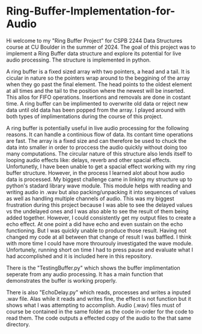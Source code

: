 # Ring-Buffer-Implementation-for-Audio
Hi welcome to my "Ring Buffer Project" for CSPB 2244 Data Structures course at CU Boulder in the summer of 2024.
The goal of this project was to implement a Ring Buffer data structure and explore its potential for live audio 
processing. The structure is implemented in python.

A ring buffer is a fixed sized array with two pointers, a head and a tail. It is cicular in nature so the pointers 
wrap around to the beggining of the array when they go past the final element. The head points to the oldest element
at all times and the tail to the position where the newest will be inserted. This allos for FIFO operations. Insertions
and removals are done in costant time. A ring buffer can be implimented to overwrite old data or reject new data until old
data has been popped from the array. I played around with both types of implimentations during the course of this project. 

A ring buffer is potentially useful in live audio processing for the following reasons. It can handle a continious flow of
data. Its contant time operations are fast. The array is a fixed size and can therefore be used to chuck the data into smaller 
in order to proccess the audio quickly without doing too many computations. The circular nature of this structure also lends itself 
to looping audio effects like: delays, reverb and other spacial effects. Unfortunetly, I have been unable to get a spacial 
effect working with my ring buffer structure. However, in the process I learned alot about how audio data is processed. 
My biggest challenge came in linking my structure up to python's stadard library wave module. This module helps with reading 
and writing audio in .wav but also packing/unpacking it into sequences of values as well as handling multiple channels of audio.
This was my biggest frustration during this project because I was able to see the delayed values vs the undelayed ones and I was 
also able to see the result of them being added together. However, I could consistently get my output files to create a 
echo effect. At one point a did have echo and even sustain on the echo functioning. But I was quickly unable to produce those result.
Having not changed my code at all between that change of result I was baffled. I think with more time I could have more throurouly 
investigated the wave module. Unfortunely, running short on time I had to press pause and evaluate what I had accomplished
and it is included here in this repository. 

There is the "TestingBuffer.py" which shows the buffer implimentation seperate from any audio processing. 
It has a main function that demonstrates the buffer is working properly.

There is also "EchoDelay.py" which reads, processes and writes a inputed .wav file. Alas while it reads 
and writes fine, the effect is not function but it shows what I was attempting to accomplish. 
Audio (.wav) files must of course be contained in the same folder as the code in-order for the code to read
them. The code outputs a effected copy of the audio to the that same directory. 
